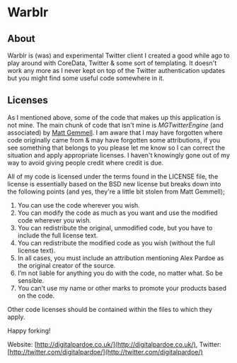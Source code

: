 Warblr
======

About
-----

Warblr is (was) and experimental Twitter client I created a good while ago to play around with CoreData,
Twitter & some sort of templating. It doesn't work any more as I never kept on top of the Twitter
authentication updates but you might find some useful code somewhere in it.

Licenses
--------
As I mentioned above, some of the code that makes up this application is not mine. The main chunk of
code that isn't mine is *MGTwitterEngine* (and associated) by [Matt Gemmell](http://mattgemmell.com/).
I am aware that I may have forgotten where code originally came from & may have forgotten some
attributions, if you see something that belongs to you please let me know so I can correct the situation
and apply appropriate licenses. I haven't knowingly gone out of my way to avoid giving people credit
where credit is due.

All of my code is licensed under the terms found in the LICENSE file, the license is essentially based
on the BSD new license but breaks down into the following points (and yes, they're a little bit stolen
from Matt Gemmell);

1. You can use the code wherever you wish.
2. You can modify the code as much as you want and use the modified code wherever you wish.
3. You can redistribute the original, unmodified code, but you have to include the full license text.
4. You can redistribute the modified code as you wish (without the full license text).
5. In all cases, you must include an attribution mentioning Alex Pardoe as the original creator of the source.
6. I’m not liable for anything you do with the code, no matter what. So be sensible.
7. You can’t use my name or other marks to promote your products based on the code.

Other code licenses should be contained within the files to which they apply.

Happy forking!

Website: [http://digitalpardoe.co.uk/](http://digitalpardoe.co.uk/), Twitter: [http://twitter.com/digitalpardoe/](http://twitter.com/digitalpardoe/)
